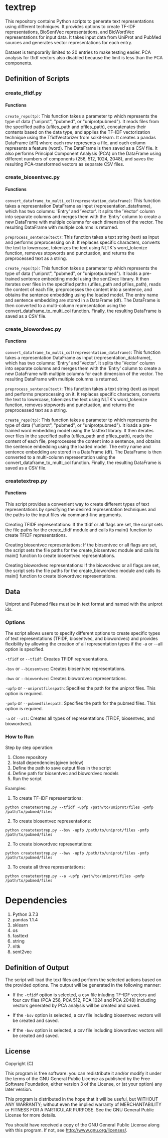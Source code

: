 # textrep

This repository contains Python scripts to generate text representations using different techniques. It provides options to create TF-IDF representations, BioSentVec representations, and BioWordVec representations for input data.  It takes input data from UniProt and PubMed sources and generates vector representations for each entry. 

Dataset is temporarily limited to 20 entries to make testing easier. PCA analysis for tfidf vectors also disabled because the limit is less than the PCA components.

## Definition of Scripts

### create_tfidf.py

#### Functions

`create_reps(tp)`: This function takes a parameter tp which represents the type of data ("uniprot", "pubmed", or "uniprotpubmed"). It reads files from the specified paths (ufiles_path and pfiles_path), concatenates their contents based on the data type, and applies the TF-IDF vectorization technique using the TfidfVectorizer from scikit-learn. It creates a pandas DataFrame (df1) where each row represents a file, and each column represents a feature (word). The DataFrame is then saved as a CSV file. It also performs Principal Component Analysis (PCA) on the DataFrame using different numbers of components (256, 512, 1024, 2048), and saves the resulting PCA-transformed vectors as separate CSV files.


### create_biosentvec.py

#### Functions

`convert_dataframe_to_multi_col(representation_dataframe)`: This function takes a representation DataFrame as input (representation_dataframe), which has two columns: 'Entry' and 'Vector'. It splits the 'Vector' column into separate columns and merges them with the 'Entry' column to create a new DataFrame with multiple columns for each dimension of the vector. The resulting DataFrame with multiple columns is returned.

`preprocess_sentence(text)`: This function takes a text string (text) as input and performs preprocessing on it. It replaces specific characters, converts the text to lowercase, tokenizes the text using NLTK's word_tokenize function, removes stopwords and punctuation, and returns the preprocessed text as a string.

`create_reps(tp)`: This function takes a parameter tp which represents the type of data ("uniprot", "pubmed", or "uniprotpubmed"). It loads a pre-trained sentence embedding model using the sent2vec library. It then iterates over files in the specified paths (ufiles_path and pfiles_path), reads the content of each file, preprocesses the content into a sentence, and obtains the sentence embedding using the loaded model. The entry name and sentence embedding are stored in a DataFrame (df). The DataFrame is then converted to a multi-column representation using the convert_dataframe_to_multi_col function. Finally, the resulting DataFrame is saved as a CSV file.


### create_biowordvec.py

#### Functions

`convert_dataframe_to_multi_col(representation_dataframe)`: This function takes a representation DataFrame as input (representation_dataframe), which has two columns: 'Entry' and 'Vector'. It splits the 'Vector' column into separate columns and merges them with the 'Entry' column to create a new DataFrame with multiple columns for each dimension of the vector. The resulting DataFrame with multiple columns is returned.

`preprocess_sentence(text)`: This function takes a text string (text) as input and performs preprocessing on it. It replaces specific characters, converts the text to lowercase, tokenizes the text using NLTK's word_tokenize function, removes stopwords and punctuation, and returns the preprocessed text as a string.

`create_reps(tp)`: This function takes a parameter tp which represents the type of data ("uniprot", "pubmed", or "uniprotpubmed"). It loads a pre-trained word embedding model using the fasttext library. It then iterates over files in the specified paths (ufiles_path and pfiles_path), reads the content of each file, preprocesses the content into a sentence, and obtains the sentence embedding using the loaded model. The entry name and sentence embedding are stored in a DataFrame (df). The DataFrame is then converted to a multi-column representation using the convert_dataframe_to_multi_col function. Finally, the resulting DataFrame is saved as a CSV file.

### createtextrep.py

#### Functions

This script provides a convenient way to create different types of text representations by specifying the desired representation techniques and the paths to the input files via command-line arguments.

Creating TFIDF representations: If the tfidf or all flags are set, the script sets the file paths for the create_tfidf module and calls its main() function to create TFIDF representations.

Creating biosentvec representations: If the biosentvec or all flags are set, the script sets the file paths for the create_biosentvec module and calls its main() function to create biosentvec representations.

Creating biowordvec representations: If the biowordvec or all flags are set, the script sets the file paths for the create_biowordvec module and calls its main() function to create biowordvec representations.

## Data

Uniprot and Pubmed files must be in text format and named with the uniprot ids.

### Options

The script allows users to specify different options to create specific types of text representations (TFIDF, biosentvec, and biowordvec) and provides flexibility by allowing the creation of all representation types if the -a or --all option is specified.

`-tfidf` or `--tfidf`: Creates TFIDF representations.

`-bsv` or `--biosentvec`: Creates biosentvec representations.

`-bwv` or `--biowordvec`: Creates biowordvec representations.

`-upfp` or `--uniprotfilespath`: Specifies the path for the uniprot files. This option is required.

`-pmfp` or `--pubmedfilespath`: Specifies the path for the pubmed files. This option is required.

`-a` or `--all`: Creates all types of representations (TFIDF, biosentvec, and biowordvec).

### How to Run

Step by step operation:
  1. Clone repository
  2. Install dependencies(given below)
  3. Define the path to save output files in the script
  4. Define path for biosentvec and biowordvec models
  5. Run the script

Examples:

1. To create TF-IDF representations:

```
python createtextrep.py --tfidf -upfp /path/to/uniprot/files -pmfp /path/to/pubmed/files
```

2. To create biosentvec representations:

```
python createtextrep.py --bsv -upfp /path/to/uniprot/files -pmfp /path/to/pubmed/files
```

2. To create biowordvec representations:

```
python createtextrep.py --bwv -upfp /path/to/uniprot/files -pmfp /path/to/pubmed/files
```

3. To create all three representations:

```
python createtextrep.py --a -upfp /path/to/uniprot/files -pmfp /path/to/pubmed/files
```

# Dependencies
 1.	Python 3.7.3
 2.	pandas 1.1.4
 3.	sklearn
 4.	os
 5.	fasttext
 6.	string
 7.	nltk
 8.	sent2vec

## Definition of Output

The script will load the text files and perform the selected actions based on the provided options. The output will be generated in the following manner:

- If the `-tfidf` option is selected, a csv file inluding TF-IDF vectors and four csv files (PCA 256, PCA 512, PCA 1024 and PCA 2048) including vectors generated by PCA analysis will be created and saved.

- If the `-bsv` option is selected, a csv file including biosentvec vectors will be created and saved.

- If the `-bwv` option is selected, a csv file including biowordvec vectors will be created and saved.

## License

Copyright (C)

This program is free software: you can redistribute it and/or modify it under the terms of the GNU General Public License as published by the Free Software Foundation, either version 3 of the License, or (at your option) any later version.

This program is distributed in the hope that it will be useful, but WITHOUT ANY WARRANTY; without even the implied warranty of MERCHANTABILITY or FITNESS FOR A PARTICULAR PURPOSE. See the GNU General Public License for more details.

You should have received a copy of the GNU General Public License along with this program. If not, see http://www.gnu.org/licenses/.
